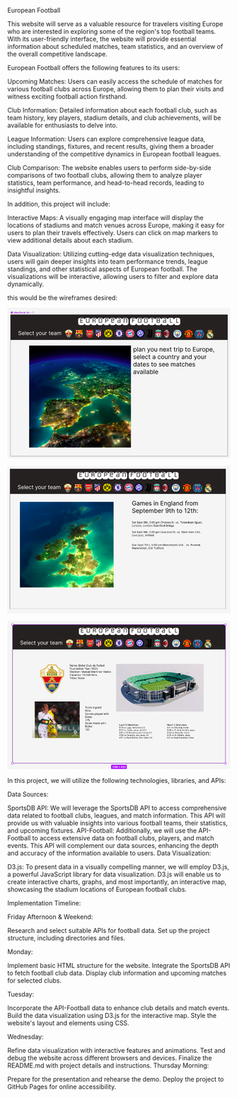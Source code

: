 European Football

This website will serve as a valuable resource for travelers visiting Europe who are interested in exploring some of the region's top football teams. With its user-friendly interface, the website will provide essential information about scheduled matches, team statistics, and an overview of the overall competitive landscape.

European Football offers the following features to its users:

Upcoming Matches: Users can easily access the schedule of matches for various football clubs across Europe, allowing them to plan their visits and witness exciting football action firsthand.

Club Information: Detailed information about each football club, such as team history, key players, stadium details, and club achievements, will be available for enthusiasts to delve into.

League Information: Users can explore comprehensive league data, including standings, fixtures, and recent results, giving them a broader understanding of the competitive dynamics in European football leagues.

Club Comparison: The website enables users to perform side-by-side comparisons of two football clubs, allowing them to analyze player statistics, team performance, and head-to-head records, leading to insightful insights.


In addition, this project will include:

Interactive Maps: A visually engaging map interface will display the locations of stadiums and match venues across Europe, making it easy for users to plan their travels effectively. Users can click on map markers to view additional details about each stadium.

Data Visualization: Utilizing cutting-edge data visualization techniques, users will gain deeper insights into team performance trends, league standings, and other statistical aspects of European football. The visualizations will be interactive, allowing users to filter and explore data dynamically.

this would be the wireframes desired:

![Wireframe 1](assets/wf1.png)

![Wireframe 2](assets/wf2.png)

![Wireframe 3](assets/wf3.png)



In this project, we will utilize the following technologies, libraries, and APIs:

Data Sources:

SportsDB API: We will leverage the SportsDB API to access comprehensive data related to football clubs, leagues, and match information. This API will provide us with valuable insights into various football teams, their statistics, and upcoming fixtures.
API-Football: Additionally, we will use the API-Football to access extensive data on football clubs, players, and match events. This API will complement our data sources, enhancing the depth and accuracy of the information available to users.
Data Visualization:

D3.js: To present data in a visually compelling manner, we will employ D3.js, a powerful JavaScript library for data visualization. D3.js will enable us to create interactive charts, graphs, and most importantly, an interactive map, showcasing the stadium locations of European football clubs.

Implementation Timeline:

Friday Afternoon & Weekend:

Research and select suitable APIs for football data.
Set up the project structure, including directories and files.

Monday:

Implement basic HTML structure for the website.
Integrate the SportsDB API to fetch football club data.
Display club information and upcoming matches for selected clubs.


Tuesday:

Incorporate the API-Football data to enhance club details and match events.
Build the data visualization using D3.js for the interactive map.
Style the website's layout and elements using CSS.


Wednesday:

Refine data visualization with interactive features and animations.
Test and debug the website across different browsers and devices.
Finalize the README.md with project details and instructions.
Thursday Morning:

Prepare for the presentation and rehearse the demo.
Deploy the project to GitHub Pages for online accessibility.